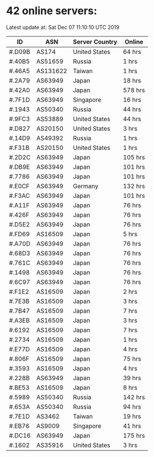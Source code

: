 # 42 online servers:

Latest update at: Sat Dec 07 11:10:10 UTC 2019

| ID | ASN | Server Country | Online |
| -- | --- | -------------- | ------ |
| #.D09B | AS174 | United States | 64 hrs |
| #.40B5 | AS51659 | Russia | 1 hrs |
| #.46A5 | AS131622 | Taiwan | 1 hrs |
| #.2A79 | AS63949 | Japan | 18 hrs |
| #.42A0 | AS63949 | Japan | 578 hrs |
| #.7F1D | AS63949 | Singapore | 16 hrs |
| #.1943 | AS50340 | Russia | 44 hrs |
| #.9FC3 | AS53889 | United States | 44 hrs |
| #.D827 | AS20150 | United States | 3 hrs |
| #.14D9 | AS49392 | Russia | 1 hrs |
| #.F31B | AS20150 | United States | 1 hrs |
| #.2D2C | AS63949 | Japan | 105 hrs |
| #.DB9E | AS63949 | Japan | 101 hrs |
| #.7786 | AS63949 | Japan | 101 hrs |
| #.E0CF | AS63949 | Germany | 132 hrs |
| #.F3AC | AS63949 | Japan | 101 hrs |
| #.A11F | AS63949 | Japan | 76 hrs |
| #.426F | AS63949 | Japan | 76 hrs |
| #.D5E2 | AS63949 | Japan | 76 hrs |
| #.FD69 | AS16509 | Japan | 5 hrs |
| #.A70D | AS63949 | Japan | 76 hrs |
| #.68D3 | AS63949 | Japan | 76 hrs |
| #.761C | AS63949 | Japan | 76 hrs |
| #.1498 | AS63949 | Japan | 76 hrs |
| #.6C97 | AS63949 | Japan | 76 hrs |
| #.F1E2 | AS16509 | Japan | 2 hrs |
| #.7E3B | AS16509 | Japan | 3 hrs |
| #.7B47 | AS16509 | Japan | 7 hrs |
| #.A3EB | AS16509 | Japan | 3 hrs |
| #.6192 | AS16509 | Japan | 7 hrs |
| #.2734 | AS16509 | Japan | 1 hrs |
| #.E77D | AS16509 | Japan | 4 hrs |
| #.806F | AS16509 | Japan | 75 hrs |
| #.3593 | AS16509 | Japan | 4 hrs |
| #.228B | AS63949 | Japan | 39 hrs |
| #.BE53 | AS16509 | Japan | 8 hrs |
| #.5989 | AS50340 | Russia | 142 hrs |
| #.653A | AS50340 | Russia | 94 hrs |
| #.7E1D | AS3462 | Taiwan | 19 hrs |
| #.EB76 | AS9009 | Singapore | 41 hrs |
| #.DC16 | AS63949 | Japan | 175 hrs |
| #.1602 | AS35916 | United States | 3 hrs |

